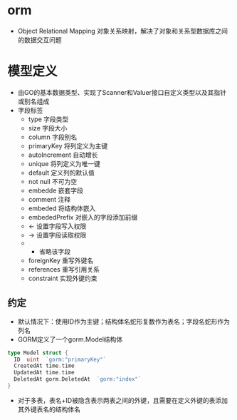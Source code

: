# orm
- Object Relational Mapping 对象关系映射，解决了对象和关系型数据库之间的数据交互问题

# 模型定义
- 由GO的基本数据类型、实现了Scanner和Valuer接口自定义类型以及其指针或别名组成
- 字段标签
  - type    字段类型
  - size    字段大小
  - column  字段别名
  - primaryKey  将列定义为主键
  - autoIncrement 自动增长
  - unique  将列定义为唯一键
  - default 定义列的默认值
  - not null    不可为空
  - embedde 嵌套字段
  - comment 注释
  - embeded 将结构体嵌入
  - embededPrefix 对嵌入的字段添加前缀
  - <-  设置字段写入权限
  - ->  设置字段读取权限
  - - 省略该字段
  - foreignKey  重写外键名
  - references  重写引用关系
  - constraint  实现外键约束

## 约定
- 默认情况下：使用ID作为主键；结构体名蛇形复数作为表名；字段名蛇形作为列名
- GORM定义了一个gorm.Model结构体
```go
type Model struct {
  ID  uint  `gorm:"primaryKey"`
  CreatedAt time.time
  UpdatedAt time.time
  DeletedAt gorm.DeletedAt  `gorm:"index"`
}
```
- 对于多表，表名+ID被隐含表示两表之间的外键，且需要在定义外键的表添加其外键表名的结构体名
